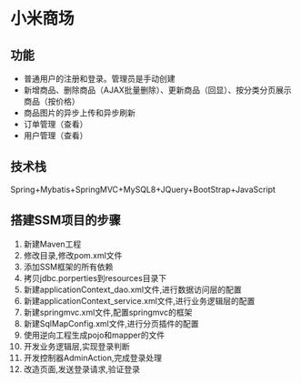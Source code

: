 # 小米商场
## 功能
- 普通用户的注册和登录。管理员是手动创建
- 新增商品、删除商品（AJAX批量删除）、更新商品（回显）、按分类分页展示商品（按价格）
- 商品图片的异步上传和异步刷新
- 订单管理（查看）
- 用户管理（查看）

## 技术栈

Spring+Mybatis+SpringMVC+MySQL8+JQuery+BootStrap+JavaScript

## 搭建SSM项目的步骤
1. 新建Maven工程
2. 修改目录,修改pom.xml文件
3. 添加SSM框架的所有依赖
4. 拷贝jdbc.porperties到resources目录下
5. 新建applicationContext_dao.xml文件,进行数据访问层的配置
6. 新建applicationContext_service.xml文件,进行业务逻辑层的配置
7. 新建springmvc.xml文件,配置springmvc的框架
8. 新建SqlMapConfig.xml文件,进行分页插件的配置
9. 使用逆向工程生成pojo和mapper的文件
10. 开发业务逻辑层,实现登录判断
11. 开发控制器AdminAction,完成登录处理
12. 改造页面,发送登录请求,验证登录
